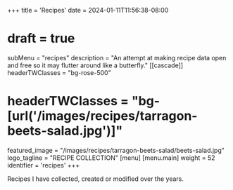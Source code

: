 +++
title = 'Recipes'
date = 2024-01-11T11:56:38-08:00
# draft = true
subMenu = "recipes"
description = "An attempt at making recipe data open and free so it may flutter around like a butterfly."
[[cascade]]
  headerTWClasses = "bg-rose-500"
  # headerTWClasses = "bg-[url('/images/recipes/tarragon-beets-salad.jpg')]"
  featured_image = "/images/recipes/tarragon-beets-salad/beets-salad.jpg"
  logo_tagline = "RECIPE COLLECTION"
[menu]
 [menu.main]
  weight = 52
  identifier = 'recipes'
+++

Recipes I have collected, created or modified over the years.

<!-- I get very frustrated by the recipe websites out there today. The ones that dominate in the search results are usually SEO over-engineered pages with too-long content describing all sorts of different things you really don't care about, with too many confusing ads mixed-in. -->